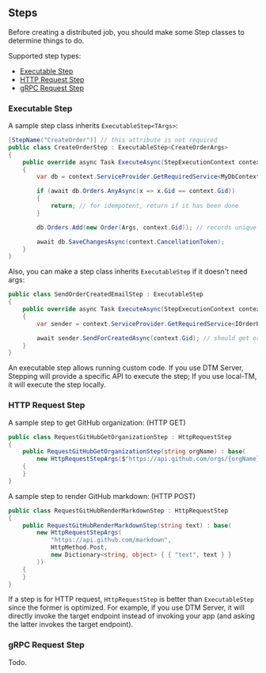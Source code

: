 ## Steps

Before creating a distributed job, you should make some Step classes to determine things to do.

Supported step types:
* [Executable Step](#executable-step)
* [HTTP Request Step](#http-request-step)
* [gRPC Request Step](#grpc-request-step)

### Executable Step

A sample step class inherits `ExecutableStep<TArgs>`:

```csharp
[StepName("CreateOrder")] // this attribute is not required
public class CreateOrderStep : ExecutableStep<CreateOrderArgs>
{
    public override async Task ExecuteAsync(StepExecutionContext context)
    {
        var db = context.ServiceProvider.GetRequiredService<MyDbContext>();

        if (await db.Orders.AnyAsync(x => x.Gid == context.Gid))
        {
            return; // for idempotent, return if it has been done
        }

        db.Orders.Add(new Order(Args, context.Gid)); // records unique gid for idempotent

        await db.SaveChangesAsync(context.CancellationToken);
    }
}
```

Also, you can make a step class inherits `ExecutableStep` if it doesn't need args:

```csharp
public class SendOrderCreatedEmailStep : ExecutableStep
{
    public override async Task ExecuteAsync(StepExecutionContext context)
    {
        var sender = context.ServiceProvider.GetRequiredService<IOrderEmailSender>();

        await sender.SendForCreatedAsync(context.Gid); // should get order by gid
    }
}
```

An executable step allows running custom code. If you use DTM Server, Stepping will provide a specific API to execute the step; If you use local-TM, it will execute the step locally.

### HTTP Request Step

A sample step to get GitHub organization: (HTTP GET)

```csharp
public class RequestGitHubGetOrganizationStep : HttpRequestStep
{
    public RequestGitHubGetOrganizationStep(string orgName) : base(
        new HttpRequestStepArgs($"https://api.github.com/orgs/{orgName}", HttpMethod.Get))
    {
    }
}
```

A sample step to render GitHub markdown: (HTTP POST)

```csharp
public class RequestGitHubRenderMarkdownStep : HttpRequestStep
{
    public RequestGitHubRenderMarkdownStep(string text) : base(
        new HttpRequestStepArgs(
            "https://api.github.com/markdown",
            HttpMethod.Post,
            new Dictionary<string, object> { { "text", text } }
        ))
    {
    }
}
```

If a step is for HTTP request, `HttpRequestStep` is better than `ExecutableStep` since the former is optimized. For example, if you use DTM Server, it will directly invoke the target endpoint instead of invoking your app (and asking the latter invokes the target endpoint).

### gRPC Request Step

Todo.